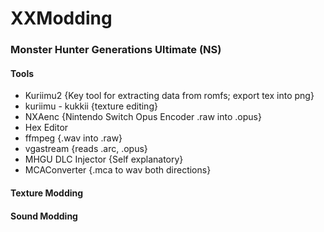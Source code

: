 # XXModding


### Monster Hunter Generations Ultimate (NS)
#### Tools 
- Kuriimu2 {Key tool for extracting data from romfs; export tex into png}
- kuriimu - kukkii {texture editing}
- NXAenc {Nintendo Switch Opus Encoder .raw into .opus}
- Hex Editor
- ffmpeg {.wav into .raw}
- vgastream {reads .arc, .opus}
- MHGU DLC Injector {Self explanatory}
- MCAConverter {.mca to wav both directions}
#### Texture Modding
#### Sound Modding
